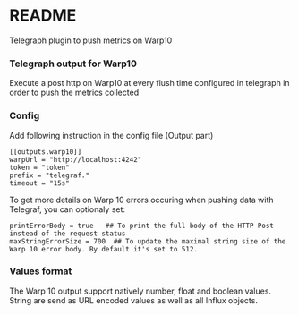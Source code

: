 # README #

Telegraph plugin to push metrics on Warp10

### Telegraph output for Warp10 ###

Execute a post http on Warp10 at every flush time configured in telegraph in order to push the metrics collected

### Config ###

Add following instruction in the config file (Output part)

```
[[outputs.warp10]]
warpUrl = "http://localhost:4242"
token = "token"
prefix = "telegraf."
timeout = "15s" 
```

To get more details on Warp 10 errors occuring when pushing data with Telegraf, you can optionaly set:

```
printErrorBody = true   ## To print the full body of the HTTP Post instead of the request status
maxStringErrorSize = 700  ## To update the maximal string size of the Warp 10 error body. By default it's set to 512.
```

### Values format

The Warp 10 output support natively number, float and boolean values. String are send as URL encoded values as well as all Influx objects.